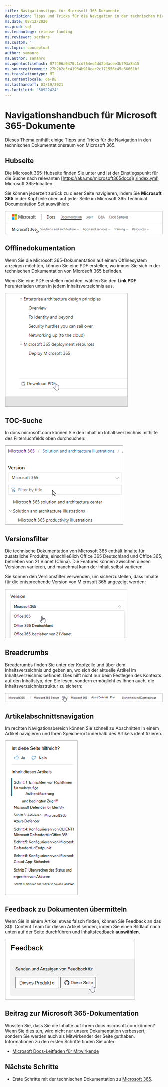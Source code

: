 ```yaml
---
title: Navigationstipps für Microsoft 365-Dokumente
description: Tipps und Tricks für die Navigation in der technischen Microsoft 365-Dokumentation – hier finden Sie Informationen wie die Hubseite, das Inhaltsverzeichnis, die Kopfzeile sowie die Verwendung der Breadcrumbs und die Verwendung des Versionsfilters.
ms.date: 08/12/2020
ms.prod: sql
ms.technology: release-landing
ms.reviewer: serdars
ms.custom: ''
ms.topic: conceptual
author: samanro
ms.author: samanro
ms.openlocfilehash: 07f406a0470c1cdf64ed4dd2b4acee3b793a8a15
ms.sourcegitcommit: 27b2b2e5c41934b918cac2c171556c45e36661bf
ms.translationtype: MT
ms.contentlocale: de-DE
ms.lasthandoff: 03/19/2021
ms.locfileid: "50922424"
---
```

# <a name="microsoft-365-docs-navigation-guide"></a>Navigationshandbuch für Microsoft 365-Dokumente

Dieses Thema enthält einige Tipps und Tricks für die Navigation in den technischen Dokumentationsraum von Microsoft 365.  

## <a name="hub-page"></a>Hubseite

Die Microsoft 365-Hubseite finden Sie unter und ist der Einstiegspunkt für die Suche nach relevanten [https://aka.ms/microsoft365docs](./index.yml) Microsoft 365-Inhalten.

Sie können jederzeit zurück zu dieser Seite navigieren, indem Sie **Microsoft 365** in der Kopfzeile oben auf jeder Seite im Microsoft 365 Technical Documentation Set auswählen:

![Microsoft 365 im Header](media/m365-header-cursor.png)

## <a name="offline-documentation"></a>Offlinedokumentation

Wenn Sie die Microsoft 365-Dokumentation auf einem Offlinesystem anzeigen möchten, können Sie eine PDF erstellen, wo immer Sie sich in der technischen Dokumentation von Microsoft 365 befinden.

Wenn Sie eine PDF erstellen möchten, wählen Sie den **Link PDF** herunterladen unten in jedem Inhaltsverzeichnis aus.

![PDF herunterladen](media/m365-download-pdf-cursor.png)

## <a name="toc-search"></a>TOC-Suche 
In docs.microsoft.com können Sie den Inhalt im Inhaltsverzeichnis mithilfe des Filtersuchfelds oben durchsuchen:

![Verwenden des Filterfelds](media/m365-filter-by-title.png)

## <a name="version-filter"></a>Versionsfilter
Die technische Dokumentation von Microsoft 365 enthält Inhalte für zusätzliche Produkte, einschließlich Office 365 Deutschland und Office 365, betrieben von 21 Vianet (China). Die Features können zwischen diesen Versionen variieren, und manchmal kann der Inhalt selbst variieren.

Sie können den Versionsfilter verwenden, um sicherzustellen, dass Inhalte für die entsprechende Version von Microsoft 365 angezeigt werden:

![Microsoft 365-Versionsfilter](media/m365-version-filter.png)

## <a name="breadcrumbs"></a>Breadcrumbs

Breadcrumbs finden Sie unter der Kopfzeile und über dem Inhaltsverzeichnis und geben an, wo sich der aktuelle Artikel im Inhaltsverzeichnis befindet.  Dies hilft nicht nur beim Festlegen des Kontexts auf den Inhaltstyp, den Sie lesen, sondern ermöglicht es Ihnen auch, die Inhaltsverzeichnisstruktur zu sichern:

![Microsoft 365-Breadcrumbs](media/m365-breadcrumb.png)

## <a name="article-section-navigation"></a>Artikelabschnittsnavigation

Im rechten Navigationsbereich können Sie schnell zu Abschnitten in einem Artikel navigieren und Ihren Speicherort innerhalb des Artikels identifizieren.  

![Rechte Navigation](media/m365-article-sections.png)

## <a name="submit-docs-feedback"></a>Feedback zu Dokumenten übermitteln

Wenn Sie in einem Artikel etwas falsch finden, können Sie Feedback an das SQL Content Team für diesen Artikel senden, indem Sie einen Bildlauf nach unten auf der Seite durchführen und Inhaltsfeedback **auswählen.**

![Git Issue content feedback](media/m365-article-feedback.png)

## <a name="contribute-to-microsoft-365-documentation"></a>Beitrag zur Microsoft 365-Dokumentation

Wussten Sie, dass Sie die Inhalte auf ihrem docs.microsoft.com können? Wenn Sie dies tun, wird nicht nur unsere Dokumentation verbessert, sondern Sie werden auch als Mitwirkender der Seite guthaben. Informationen zu den ersten Schritte finden Sie unter:

- [Microsoft Docs-Leitfaden für Mitwirkende](/contribute/)

## <a name="next-steps"></a>Nächste Schritte

- Erste Schritte mit der technischen Dokumentation zu [Microsoft 365](index.yml).